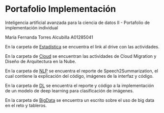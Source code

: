 # Portafolio Implementación
Inteligencia artificial avanzada para la ciencia de datos II - Portafolio de implementación individual

María Fernanda Torres Alcubilla A01285041

En la carpeta de [Estadística](Estadistica) se encuentra el link al drive con las actividades.

En la carpeta de [Cloud](Cloud) se encuentran las actividades de Cloud Migration y Diseño de Arquitectura en la Nube.

En la carpeta de [NLP](NLP) se encuentra el reporte de Speech2Summarization, el cual contiene la explicación del código, imágenes de la interfaz y código.

En la carpeta de [DL](DL) se encuentra el reporte y código a la implementación de un modelo de deep learning para clasificación de imágenes.

En la carpeta de [BigData](BigData) se encuentra un escrito sobre el uso de big data en el reto y tableros.  
